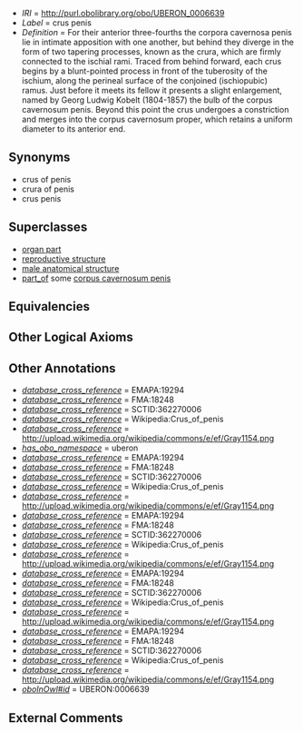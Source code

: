  * *IRI* = http://purl.obolibrary.org/obo/UBERON_0006639
 * *Label* = crus penis
 * *Definition* = For their anterior three-fourths the corpora cavernosa penis lie in intimate apposition with one another, but behind they diverge in the form of two tapering processes, known as the crura, which are firmly connected to the ischial rami. Traced from behind forward, each crus begins by a blunt-pointed process in front of the tuberosity of the ischium, along the perineal surface of the conjoined (ischiopubic) ramus. Just before it meets its fellow it presents a slight enlargement, named by Georg Ludwig Kobelt (1804-1857) the bulb of the corpus cavernosum penis. Beyond this point the crus undergoes a constriction and merges into the corpus cavernosum proper, which retains a uniform diameter to its anterior end.

## Synonyms

 * crus of penis
 * crura of penis
 * crus penis

## Superclasses

 * [organ part](../../UBERON/64/UBERON_0000064.md)
 * [reproductive structure](../../UBERON/56/UBERON_0005156.md)
 * [male anatomical structure](../../UBERON/03/UBERON_0014403.md)
 * [part_of](../../BFO/50/BFO_0000050.md) some [corpus cavernosum penis](../../UBERON/13/UBERON_0004713.md)

## Equivalencies


## Other Logical Axioms


## Other Annotations

 * *[database_cross_reference](../../ef/oboInOwl#hasDbXref.md)* = EMAPA:19294
 * *[database_cross_reference](../../ef/oboInOwl#hasDbXref.md)* = FMA:18248
 * *[database_cross_reference](../../ef/oboInOwl#hasDbXref.md)* = SCTID:362270006
 * *[database_cross_reference](../../ef/oboInOwl#hasDbXref.md)* = Wikipedia:Crus_of_penis
 * *[database_cross_reference](../../ef/oboInOwl#hasDbXref.md)* = http://upload.wikimedia.org/wikipedia/commons/e/ef/Gray1154.png
 * *[has_obo_namespace](../../ce/oboInOwl#hasOBONamespace.md)* = uberon
 * *[database_cross_reference](../../ef/oboInOwl#hasDbXref.md)* = EMAPA:19294
 * *[database_cross_reference](../../ef/oboInOwl#hasDbXref.md)* = FMA:18248
 * *[database_cross_reference](../../ef/oboInOwl#hasDbXref.md)* = SCTID:362270006
 * *[database_cross_reference](../../ef/oboInOwl#hasDbXref.md)* = Wikipedia:Crus_of_penis
 * *[database_cross_reference](../../ef/oboInOwl#hasDbXref.md)* = http://upload.wikimedia.org/wikipedia/commons/e/ef/Gray1154.png
 * *[database_cross_reference](../../ef/oboInOwl#hasDbXref.md)* = EMAPA:19294
 * *[database_cross_reference](../../ef/oboInOwl#hasDbXref.md)* = FMA:18248
 * *[database_cross_reference](../../ef/oboInOwl#hasDbXref.md)* = SCTID:362270006
 * *[database_cross_reference](../../ef/oboInOwl#hasDbXref.md)* = Wikipedia:Crus_of_penis
 * *[database_cross_reference](../../ef/oboInOwl#hasDbXref.md)* = http://upload.wikimedia.org/wikipedia/commons/e/ef/Gray1154.png
 * *[database_cross_reference](../../ef/oboInOwl#hasDbXref.md)* = EMAPA:19294
 * *[database_cross_reference](../../ef/oboInOwl#hasDbXref.md)* = FMA:18248
 * *[database_cross_reference](../../ef/oboInOwl#hasDbXref.md)* = SCTID:362270006
 * *[database_cross_reference](../../ef/oboInOwl#hasDbXref.md)* = Wikipedia:Crus_of_penis
 * *[database_cross_reference](../../ef/oboInOwl#hasDbXref.md)* = http://upload.wikimedia.org/wikipedia/commons/e/ef/Gray1154.png
 * *[database_cross_reference](../../ef/oboInOwl#hasDbXref.md)* = EMAPA:19294
 * *[database_cross_reference](../../ef/oboInOwl#hasDbXref.md)* = FMA:18248
 * *[database_cross_reference](../../ef/oboInOwl#hasDbXref.md)* = SCTID:362270006
 * *[database_cross_reference](../../ef/oboInOwl#hasDbXref.md)* = Wikipedia:Crus_of_penis
 * *[database_cross_reference](../../ef/oboInOwl#hasDbXref.md)* = http://upload.wikimedia.org/wikipedia/commons/e/ef/Gray1154.png
 * *[oboInOwl#id](../../id/oboInOwl#id.md)* = UBERON:0006639

## External Comments

